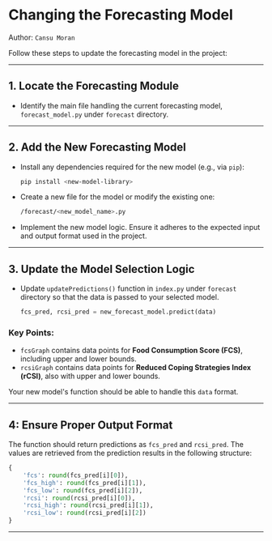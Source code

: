# Changing the Forecasting Model

Author: `Cansu Moran`

Follow these steps to update the forecasting model in the project:

---

## **1. Locate the Forecasting Module**
- Identify the main file handling the current forecasting model, `forecast_model.py` under `forecast` directory.

---

## **2. Add the New Forecasting Model**
- Install any dependencies required for the new model (e.g., via `pip`):
  ```bash
  pip install <new-model-library>
  ```
- Create a new file for the model or modify the existing one:
  ```bash
  /forecast/<new_model_name>.py
  ```
- Implement the new model logic. Ensure it adheres to the expected input and output format used in the project.

---

## **3. Update the Model Selection Logic**
- Update `updatePredictions()` function in `index.py` under `forecast` directory so that the data is passed to your selected model. 
  ```python
  fcs_pred, rcsi_pred = new_forecast_model.predict(data)
  ```

### Key Points:
- `fcsGraph` contains data points for **Food Consumption Score (FCS)**, including upper and lower bounds.  
- `rcsiGraph` contains data points for **Reduced Coping Strategies Index (rCSI)**, also with upper and lower bounds.

Your new model's function should be able to handle this `data` format.

---

## **4: Ensure Proper Output Format**
The function should return predictions as `fcs_pred` and `rcsi_pred`. The values are retrieved from the prediction results in the following structure:
```python
{
    'fcs': round(fcs_pred[i][0]),
    'fcs_high': round(fcs_pred[i][1]),
    'fcs_low': round(fcs_pred[i][2]),
    'rcsi': round(rcsi_pred[i][0]),
    'rcsi_high': round(rcsi_pred[i][1]),
    'rcsi_low': round(rcsi_pred[i][2])
}
```
---